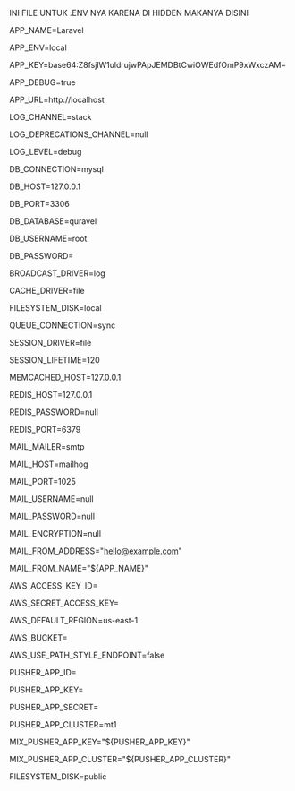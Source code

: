 INI FILE UNTUK .ENV NYA KARENA DI HIDDEN MAKANYA DISINI


APP_NAME=Laravel

APP_ENV=local

APP_KEY=base64:Z8fsjlW1uldrujwPApJEMDBtCwiOWEdfOmP9xWxczAM=

APP_DEBUG=true

APP_URL=http://localhost

LOG_CHANNEL=stack

LOG_DEPRECATIONS_CHANNEL=null

LOG_LEVEL=debug

DB_CONNECTION=mysql

DB_HOST=127.0.0.1

DB_PORT=3306

DB_DATABASE=quravel

DB_USERNAME=root

DB_PASSWORD=

BROADCAST_DRIVER=log

CACHE_DRIVER=file

FILESYSTEM_DISK=local

QUEUE_CONNECTION=sync

SESSION_DRIVER=file

SESSION_LIFETIME=120

MEMCACHED_HOST=127.0.0.1

REDIS_HOST=127.0.0.1

REDIS_PASSWORD=null

REDIS_PORT=6379

MAIL_MAILER=smtp

MAIL_HOST=mailhog

MAIL_PORT=1025

MAIL_USERNAME=null

MAIL_PASSWORD=null

MAIL_ENCRYPTION=null

MAIL_FROM_ADDRESS="hello@example.com"

MAIL_FROM_NAME="${APP_NAME}"

AWS_ACCESS_KEY_ID=

AWS_SECRET_ACCESS_KEY=

AWS_DEFAULT_REGION=us-east-1

AWS_BUCKET=

AWS_USE_PATH_STYLE_ENDPOINT=false

PUSHER_APP_ID=

PUSHER_APP_KEY=

PUSHER_APP_SECRET=

PUSHER_APP_CLUSTER=mt1

MIX_PUSHER_APP_KEY="${PUSHER_APP_KEY}"

MIX_PUSHER_APP_CLUSTER="${PUSHER_APP_CLUSTER}"

FILESYSTEM_DISK=public
